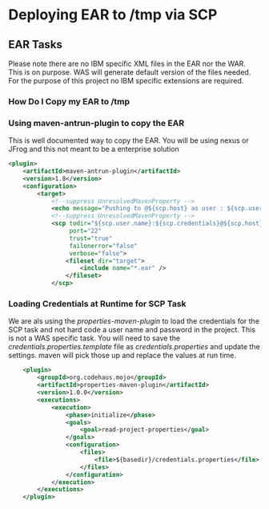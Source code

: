 # Deploying EAR to /tmp via SCP

## EAR Tasks
Please note there are no IBM specific XML files in the EAR nor the WAR. This is on purpose. WAS will generate
default version of the files needed. For the purpose of this project no IBM specific extensions are required.

### How Do I Copy my EAR to /tmp 
### Using maven-antrun-plugin to copy the EAR
This is well documented way to copy the EAR. You will be using nexus or JFrog and this not meant to be a enterprise
solution

```xml
<plugin>
    <artifactId>maven-antrun-plugin</artifactId>
    <version>1.8</version>
    <configuration>
        <target>
            <!--suppress UnresolvedMavenProperty -->
            <echo message="Pushing to @${scp.host} as user : ${scp.user.name}" />
            <!--suppress UnresolvedMavenProperty -->
            <scp todir="${scp.user.name}:${scp.credentials}@${scp.host}:${scp.dir}"
                 port="22"
                 trust="true"
                 failonerror="false"
                 verbose="false">
                <fileset dir="target">
                    <include name="*.ear" />
                </fileset>
            </scp>
```

### Loading Credentials at Runtime for SCP Task
We are als using the *properties-maven-plugin* to load the credentials for the SCP task and not hard code a user name
and password in the project. This is not a WAS specific task. You will need to save the *credentials.properties.template*
file as *credentials.properties* and update the settings. maven will pick those up and replace the values at run time.

```xml
    <plugin>
        <groupId>org.codehaus.mojo</groupId>
        <artifactId>properties-maven-plugin</artifactId>
        <version>1.0.0</version>
        <executions>
            <execution>
                <phase>initialize</phase>
                <goals>
                    <goal>read-project-properties</goal>
                </goals>
                <configuration>
                    <files>
                        <file>${basedir}/credentials.properties</file>
                    </files>
                </configuration>
            </execution>
        </executions>
    </plugin>
```






